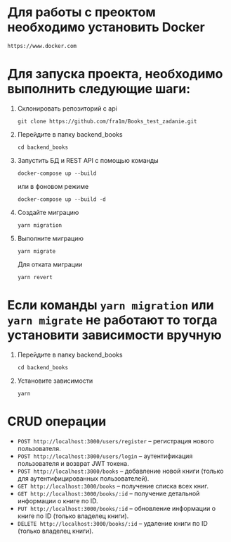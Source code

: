# Для работы с преоктом необходимо установить Docker

```
https://www.docker.com
```

# Для запуска проекта, необходимо выполнить следующие шаги:

1. Склонировать репозиторий с api
   ```
   git clone https://github.com/fra1m/Books_test_zadanie.git
   ```

2. Перейдите в папку backend_books
   ```
   cd backend_books
   ```

3. Запустить БД и REST API с помощью команды 
   ```
   docker-compose up --build
   ```
   или в фоновом режиме 
   ```
   docker-compose up --build -d
   ```

4. Создайте миграцию
   ```
   yarn migration
   ```

5. Выполните миграцию
   ```
   yarn migrate
   ```

   Для отката миграции
   ```
   yarn revert
   ```

# Если команды `yarn migration` или `yarn migrate` не работают то тогда установити зависимости вручную
1. Перейдите в папку backend_books
   ```
   cd backend_books
   ```
2. Установите зависимости
   ```
   yarn
   ```
# CRUD операции 

- `POST http://localhost:3000/users/register` – регистрация нового пользователя.
- `POST http://localhost:3000/users/login` – аутентификация пользователя и возврат JWT токена.
- `POST http://localhost:3000/books` – добавление новой книги (только для аутентифицированных пользователей).
- `GET http://localhost:3000/books` – получение списка всех книг.
- `GET http://localhost:3000/books/:id` – получение детальной информации о книге по ID.
- `PUT http://localhost:3000/books/:id` – обновление информации о книге по ID (только владелец книги).
- `DELETE http://localhost:3000/books/:id` – удаление книги по ID (только владелец книги).
